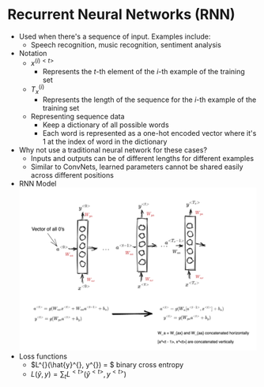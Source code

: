 # Recurrent Neural Networks (RNN)
* Used when there's a sequence of input. Examples include:
  * Speech recognition, music recognition, sentiment analysis
* Notation
  * $x^{(i)<t>}$
    * Represents the $t$-th element of the $i$-th example of the training set
  * $T_x^{(i)}$
    * Represents the length of the sequence for the $i$-th example of the training set
  * Representing sequence data
    * Keep a dictionary of all possible words
    * Each word is represented as a one-hot encoded vector where it's 1 at the index of word in the dictionary 
* Why not use a traditional neural network for these cases?
  * Inputs and outputs can be of different lengths for different examples
  * Similar to ConvNets, learned parameters cannot be shared easily across different positions
* RNN Model
  ![RNN Model](./rnn_model.png)
* Loss functions
  * $L^{<t>}(\hat{y}^{<t>}, y^{<t>}) = $ binary cross entropy
  * $L(\hat{y}, y) = \sum_t L^{<t>}(\hat{y}^{<t>}, y^{<t>})$
